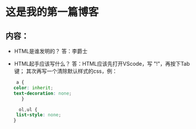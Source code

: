 # 这是我的第一篇博客

## 内容：

* HTML是谁发明的？
   答：李爵士

* HTML起手应该写什么？
   答：HTML应该先打开VScode，写 "!"，再按下Tab键；
   其次再写一个清除默认样式的css，例：
``` css
    a {
   color: inherit;
   text-decoration: none;
      }

     ol,ul {
    list-style: none;
   }
```